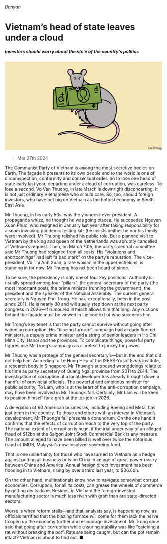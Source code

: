 ###### Banyan

# Vietnam’s head of state leaves under a cloud 

##### Investors should worry about the state of the country’s politics 

![image](images/20240330_ASD001.jpg) 

> Mar 27th 2024 

The Communist Party of Vietnam is among the most secretive bodies on Earth. The façade it presents to its own people and to the world is one of circumspection, conformity and consensual order. So to lose one head of state early last year, departing under a cloud of corruption, was careless. To lose a second, Vo Van Thuong, in late March is downright disconcerting. It is not just ordinary Vietnamese who should care. So, too, should foreign investors, who have bet big on Vietnam as the hottest economy in South-East Asia.

Mr Thuong, in his early 50s, was the youngest-ever president. A propaganda whizz, he thought he was going places. He succeeded Nguyen Xuan Phuc, who resigned in January last year after taking responsibility for a scam involving pandemic testing kits (he insists neither he nor his family were involved). Mr Thuong relished his public role. But a planned visit to Vietnam by the king and queen of the Netherlands was abruptly cancelled at Vietnam’s request. Then, on March 20th, the party’s central committee said Mr Thuong had resigned from all posts. His “violations and shortcomings” had left “a bad mark” on the party’s reputation. The vice-president, Vo Thi Anh Xuan, a rare woman in the upper echelons, is standing in for now. Mr Thuong has not been heard of since.

To be sure, the presidency is only one of four key positions. Authority is usually spread among four “pillars”: the general secretary of the party (the most important post), the prime minister (running the government), the president and the speaker of the National Assembly. The current general secretary is Nguyen Phu Trong. He has, exceptionally, been in the post since 2011. He is nearly 80 and will surely step down at the next party congress in 2026—if rumoured ill health allows him that long. Any ructions behind the façade must be viewed in the context of who succeeds him.

Mr Trong’s key tenet is that the party cannot survive without going after widening corruption. His “blazing furnace” campaign had already floored ministers, a deputy prime minister and a string of senior leaders in Ho Chi Minh City, Hanoi and the provinces. To complicate things, powerful party figures use Mr Trong’s campaign as a pretext to jockey for power. 

Mr Thuong was a protégé of the general secretary’s—but in the end that did not help him. According to Le Hong Hiep of the ISEAS-Yusof Ishak Institute, a research body in Singapore, Mr Thuong’s supposed wrongdoings relate to his time as party secretary of Quang Ngai province from 2011 to 2014. The investigation of corruption at a local developer has already brought down a handful of provincial officials. The powerful and ambitious minister for public security, To Lam, who is at the heart of the anti-corruption campaign, may have been involved in Mr Thuong’s fall. Certainly, Mr Lam will be keen to position himself for a grab at the top job in 2026. 

A delegation of 60 American businesses, including Boeing and Meta, has just been in the country. To those and others with an interest in Vietnam’s development, Mr Thuong’s fall presents a conundrum. On the one hand it confirms that the effects of corruption reach to the very top of the party. The national extent of corruption is huge, if the trial under way of an alleged fraud of $12bn at the Saigon Joint Stock Commercial Bank is any measure. The amount alleged to have been bilked is well over twice the notorious fraud at 1MDB, Malaysia’s now-insolvent sovereign fund. 

That is one uncertainty for those who have turned to Vietnam as a hedge against putting all business bets on China in an age of great-power rivalry between China and America. Annual foreign direct investment has been flooding in to Vietnam, rising by over a third last year, to $36.6bn. 

On the other hand, multinationals know how to navigate somewhat corrupt economies. Corruption, for all its costs, can grease the wheels of commerce by getting deals done. Besides, in Vietnam the foreign-invested manufacturing sector is much less riven with graft than are state-directed sectors.

Worse is when reform stalls—and that, analysts say, is happening now, as officials terrified that the blazing furnace will come for them lack the nerve to open up the economy further and encourage investment. Mr Trong once said that going after corruption while ensuring stability was like “catching a rat without breaking the pot”. Rats are being caught, but can the pot remain intact? Vietnam is about to find out. ■






